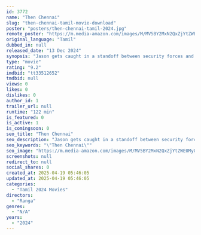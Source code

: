 ```yaml
---
id: 3772
name: "Then Chennai"
slug: "then-chennai-tamil-movie-download"
poster: "posters/then-chennai-tamil-2024.jpg"
remote_poster: "https://m.media-amazon.com/images/M/MV5BY2MxN2QxZjYtZWE0My00MTI1LWIyMGQtZDU4MjI0NDAxN2RhXkEyXkFqcGc@._V1_SX300.jpg"
original_language: "Tamil"
dubbed_in: null
released_date: "13 Dec 2024"
synopsis: "Jason gets caught in a standoff between security forces and a gang. He fights to protect his loved ones while chaos consumes his life."
type: "movie"
rating: "9.2"
imdbid: "tt33512652"
tmdbid: null
views: 0
likes: 0
dislikes: 0
author_id: 1
trailer_url: null
runtime: "122 min"
is_featured: 0
is_active: 1
is_comingsoon: 0
seo_title: "Then Chennai"
seo_description: "Jason gets caught in a standoff between security forces and a gang. He fights to protect his loved ones while chaos consumes his life."
seo_keywords: "\"Then Chennai\""
seo_image: "https://m.media-amazon.com/images/M/MV5BY2MxN2QxZjYtZWE0My00MTI1LWIyMGQtZDU4MjI0NDAxN2RhXkEyXkFqcGc@._V1_SX300.jpg"
screenshots: null
redirect_to: null
social_shares: 0
created_at: 2025-04-19 05:46:05
updated_at: 2025-04-19 05:46:05
categories:
  - "Tamil 2024 Movies"
directors:
  - "Ranga"
genres:
  - "N/A"
years:
  - "2024"
---
```

